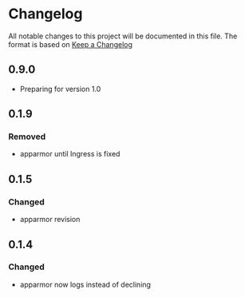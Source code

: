 # Changelog

All notable changes to this project will be documented in this file.
The format is based on [Keep a Changelog](https://keepachangelog.com/en/1.1.0/)

## 0.9.0

- Preparing for version 1.0

## 0.1.9

### Removed

- apparmor until Ingress is fixed

## 0.1.5

### Changed

- apparmor revision

## 0.1.4

### Changed

- apparmor now logs instead of declining
